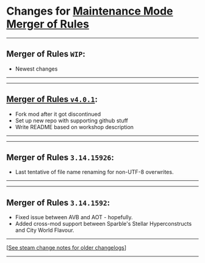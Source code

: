 # Changes for [Maintenance Mode Merger of Rules](https://steamcommunity.com/sharedfiles/filedetails/?id=2807759164)

---
## Merger of Rules `WIP`:
- Newest changes
---

---
## [Merger of Rules `v4.0.1`](https://github.com/Aerolfos/Maintenance_Mode_Merger_of_Rules/releases/tag/v4.0.1):
- Fork mod after it got discontinued
- Set up new repo with supporting github stuff
- Write README based on workshop description
---

---
## Merger of Rules `3.14.15926`:
- Last tentative of file name renaming for non-UTF-8 overwrites.
---

---
## Merger of Rules `3.14.1592`:
- Fixed issue between AVB and AOT - hopefully. 
- Added cross-mod support between Sparble's Stellar Hyperconstructs and City World Flavour.
---

[[See steam change notes for older changelogs](https://steamcommunity.com/sharedfiles/filedetails/changelog/2807759164)]

---
